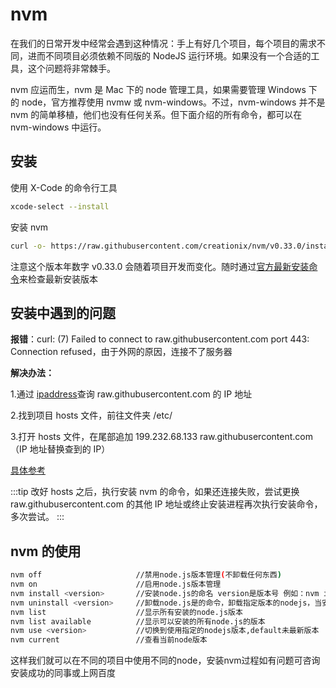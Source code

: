 # nvm

在我们的日常开发中经常会遇到这种情况：手上有好几个项目，每个项目的需求不同，进而不同项目必须依赖不同版的 NodeJS 运行环境。如果没有一个合适的工具，这个问题将非常棘手。

nvm 应运而生，nvm 是 Mac 下的 node 管理工具，如果需要管理 Windows 下的 node，官方推荐使用 nvmw 或 nvm-windows。不过，nvm-windows 并不是 nvm 的简单移植，他们也没有任何关系。但下面介绍的所有命令，都可以在 nvm-windows 中运行。

## 安装

使用 X-Code 的命令行工具

```sh
xcode-select --install
```

安装 nvm

```sh
curl -o- https://raw.githubusercontent.com/creationix/nvm/v0.33.0/install.sh | bash

```

注意这个版本年数字 v0.33.0 会随着项目开发而变化。随时通过[官方最新安装命令](https://github.com/nvm-sh/nvm#install-script)来检查最新安装版本

## 安装中遇到的问题

<strong>报错</strong>：curl: (7) Failed to connect to raw.githubusercontent.com port 443: Connection refused，由于外网的原因，连接不了服务器

<strong>解决办法：</strong>

1.通过 [ipaddress](https://www.ipaddress.com/)查询 raw.githubusercontent.com 的 IP 地址

2.找到项目 hosts 文件，前往文件夹 /etc/

3.打开 hosts 文件，在尾部追加 199.232.68.133 raw.githubusercontent.com （IP 地址替换查到的 IP）

[具体参考](https://blog.csdn.net/weixin_41676880/article/details/105605476)

:::tip
改好 hosts 之后，执行安装 nvm 的命令，如果还连接失败，尝试更换 raw.githubusercontent.com 的其他 IP 地址或终止安装进程再次执行安装命令，多次尝试。
:::

## nvm 的使用

```sh
nvm off                     //禁用node.js版本管理(不卸载任何东西)
nvm on                      //启用node.js版本管理
nvm install <version>       //安装node.js的命名 version是版本号 例如：nvm install 8.12.0
nvm uninstall <version>     //卸载node.js是的命令，卸载指定版本的nodejs，当安装失败时卸载使用
nvm list                    //显示所有安装的node.js版本
nvm list available          //显示可以安装的所有node.js的版本
nvm use <version>           //切换到使用指定的nodejs版本,default未最新版本
nvm current                 //查看当前node版本
```
这样我们就可以在不同的项目中使用不同的node，安装nvm过程如有问题可咨询安装成功的同事或上网百度